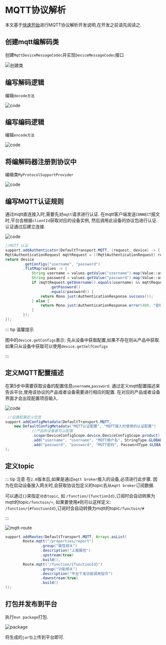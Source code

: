 
# MQTT协议解析

本文基于[快速开始](first.md)进行MQTT协议解析开发说明,在开发之前请先阅读之.


## 创建mqtt编解码类
   
创建`MqttDeviceMessageCodec`并实现`DeviceMessageCodec`接口

![创建类](./img/create-mqtt-codec.png)

## 编写解码逻辑

编辑`decode方法`

![code](./img/code-mqtt-decode.png)

## 编写编码逻辑

编辑`encode方法`

![code](./img/code-mqtt-encode.png)

## 将编解码器注册到协议中

编辑类`MyProtocolSupportProvider`

![code](./img/set-mqtt-codec.png)

## 编写MQTT认证规则
   
通过mqtt直连接入时,需要先对`mqtt`请求进行认证.
在mqtt客户端发送`CONNECT`报文时,平台会根据`clientId`获取对应的设备实例,
然后调用此设备的协议包进行认证.认证通过后建立连接.

![code](./img/mqtt-auth.png)

```java
//MQTT 认证
support.addAuthenticator(DefaultTransport.MQTT, (request, device) -> {
MqttAuthenticationRequest mqttRequest = ((MqttAuthenticationRequest) request);
return device
        .getConfigs("username", "password")
        .flatMap(values -> {
            String username = values.getValue("username").map(Value::asString).orElse(null);
            String password = values.getValue("password").map(Value::asString).orElse(null);
            if (mqttRequest.getUsername().equals(username) && mqttRequest
                    .getPassword()
                    .equals(password)) {
                return Mono.just(AuthenticationResponse.success());
            } else {
                return Mono.just(AuthenticationResponse.error(400, "密码错误"));
            }
        });
});
```

::: tip 温馨提示

图中的`device.getConfigs`表示: 先从设备中获取配置,如果不存在则从产品中获取.
如果只从设备中获取可以使用`device.getSelfConfigs`

:::

## 定义MQTT配置描述
   
在第5步中需要获取设备的配置信息`username`,`password`.
通过定义mqtt配置描述来告诉平台,使用该协议的产品或者设备需要进行相应的配置.
在对应的产品或者设备界面才会出现配置项目输入.

![code](./img/add-mqtt-config-metadata.png)

```java
 //设置配置定义信息
support.addConfigMetadata(DefaultTransport.MQTT,
    new DefaultConfigMetadata("MQTT认证配置", "MQTT接入时使用的认证配置")
            //产品和设备都可以配置
            .scope(DeviceConfigScope.device,DeviceConfigScope.product)
            .add("username", "username", "MQTT用户名", StringType.GLOBAL)
            .add("password", "password", "MQTT密码", PasswordType.GLOBAL)
);
```

## 定义topic

::: tip 注意
在`2.0`版本后,如果是通过`mqtt broker`接入的设备,必须进行此步骤. 
因为在启动设备接入网关时,会获取协议包定义的topic去从`mqtt broker`订阅数据.

可以通过`{}`来指定`动态topic`,
如 `/function/{functionId}`,订阅时会自动转换为mqtt的topic`/functoin/+`,
如果要使用`#`则可以这样定义: `/function/{#functionId}`,订阅时会自动转换为mqtt的topic`/functoin/#`

:::

![mqtt-route](./img/add-mqtt-route.png)

```java
support.addRoutes(DefaultTransport.MQTT, Arrays.asList(
        Route.mqtt("/properties/report")
                .group("属性相关")
                .description("上报属性")
                .upstream(true)
                .build(),
        Route.mqtt("/function/{functionId}")
                .group("功能相关")
                .description("平台下发功能调用指令")
                .downstream(true)
                .build()
));
```

## 打包并发布到平台

执行`mvn package`打包.

![package](./img/package-mqtt.png)

将生成的`jar包`上传到平台即可.